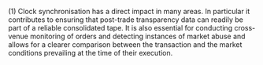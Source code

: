 (1) Clock synchronisation has a direct impact in many areas. In particular it contributes to ensuring that post-trade transparency data can readily be part of a reliable consolidated tape. It is also essential for conducting cross-venue monitoring of orders and detecting instances of market abuse and allows for a clearer comparison between the transaction and the market conditions prevailing at the time of their execution.